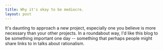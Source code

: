 ```yaml
---
title: Why it's okay to be mediocre.
layout: post
---
```


It's daunting to approach a new project, especially one you believe is more necessary than your other projects. In a roundabout way, I'd like this blog to be something important one day -- something that perhaps people might share links to in talks about rationalism.